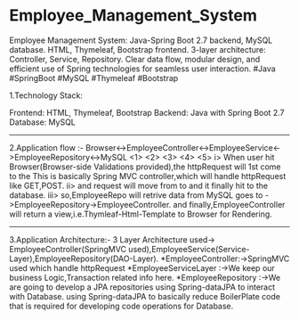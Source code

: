 # Employee_Management_System
Employee Management System: Java-Spring Boot 2.7 backend, MySQL database. HTML, Thymeleaf, Bootstrap frontend. 3-layer architecture: Controller, Service, Repository. Clear data flow, modular design, and efficient use of Spring technologies for seamless user interaction. #Java #SpringBoot #MySQL #Thymeleaf #Bootstrap

1.Technology Stack:

Frontend: HTML, Thymeleaf, Bootstrap
Backend: Java with Spring Boot 2.7
Database: MySQL
****************************************************************************************************
2.Application flow :-
     Browser<->EmployeeController<->EmployeeService<->EmployeeRepository<->MySQL
       <1>            <2>                       <3>              <4>          <5>
i> When user hit Browser(Browser-side Validations provided),the httpRequest will 1st come to the <EmployeeController> 
   This is basically Spring MVC controller,which will handle httpRequest like GET,POST.
ii> and request will move from <EmployeeService> to <EmployeeRepository>and it finally hit to the database.
iii> so,EmployeeRepo will retrive data from MySQL goes to ->EmployeeRepository->EmployeeController.
    and finally,EmployeeController will return a view,i.e.Thymleaf-Html-Template to Browser 
    for Rendering.
******************************************************************************************************   
3.Application Architecture:-
  3 Layer Architecture used-> EmployeeController(SpringMVC used),EmployeeService(Service-Layer),EmployeeRepository(DAO-Layer). 
  *EmployeeController:->SpringMVC used which handle httpRequest
  *EmployeeServiceLayer :->We keep our business Logic,Transaction related info here.
  *EmployeeRepository :->We are going to develop a JPA repositories using Spring-dataJPA to interact with Database. 
                                using Spring-dataJPA to basically reduce BoilerPlate code that is required for
                                developing code operations for Database.
